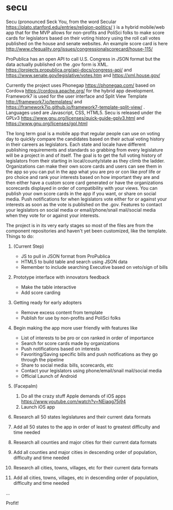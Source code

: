 # secu
Secu (pronounced Seck You, from the word Secular https://plato.stanford.edu/entries/religion-politics/ ) is a hybrid mobile/web app that for the MVP allows for non-profits and PoliSci folks to make score cards for legislators based on their voting history using the roll call votes published on the house and senate websites. An example score card is here http://www.cfequality.org/issues/congressionalscorecard/house-115/ 

ProPublica has an open API to call U.S. Congress in JSON format but the data actually published on the .gov form is XML. https://projects.propublica.org/api-docs/congress-api/ and https://www.senate.gov/legislative/votes.htm and https://xml.house.gov/

Currently the project uses Phonegap https://phonegap.com/ based on Cordova https://cordova.apache.org/ for the hybrid app development. Framework7 is used for the user interface and Split View Template http://framework7.io/templates/ and https://framework7io.github.io/framework7-template-split-view/ . Languages used are Javascript, CSS, HTML5. Secu is released under the GPLv3 https://www.gnu.org/licenses/quick-guide-gplv3.html and https://www.gnu.org/licenses/gpl.html 

The long term goal is a mobile app that regular people can use on voting day to quickly compare the candidates based on their actual voting history in their careers as legislators. Each state and locale have different publishing requirements and standards so grabbing from every legislature will be a project in and of itself. The goal is to get the full voting history of legislators from their starting in local/county/state as they climb the ladder. Organizations can make their own score cards and users can see them in the app so you can put in the app what you are pro or con like prof life or pro choice and rank your interests based on how important they are and then either have a custom score card generated or have the organizations scorecards displayed in order of compatibility with your views. You can publish your own score cards in the app if you want, or share on social media. Push notifications for when legislators vote either for or against your interests as soon as the vote is published on the .gov. Features to contact your legislators on social media or email/phone/snail mail/social media when they vote for or against your interests.

The project is in its very early stages so most of the files are from the component repositories and haven't yet been customized, like the template. Things to do:

1. (Current Step)
	* JS to pull in JSON format from ProPublica
	* HTML5 to build table and search using JSON data
	* Remember to include searching Executive based on veto/sign of bills

1. Prototype interface with innovators feedback
	* Make the table interactive 
	* Add score carding

1. Getting ready for early adopters
	* Remove excess content from template 
	* Publish for use by non-profits and PoliSci folks

1. Begin making the app more user friendly with features like
	* List of interests to be pro or con ranked in order of importance
	* Search for score cards made by organizations
	* Push notifications based on interests
	* Favoriting/Saving specific bills and push notifications as they go through the pipeline
	* Share to social media: bills, scorecards, etc
	* Contact your legislators using phone/email/snail mail/social media
	* Official Launch of Android

1. (Facepalm)
	1. Do all the crazy stuff Apple demands of iOS apps https://www.youtube.com/watch?v=NEiaqg75j94 
	1. Launch iOS app

1. Research all 50 states legislatures and their current data formats

1. Add all 50 states to the app in order of least to greatest difficulty and time needed

1. Research all counties and major cities for their current data formats

1. Add all counties and major cities in descending order of population, difficulty and time needed

1. Research all cities, towns, villages, etc for their current data formats

1. Add all cities, towns, villages, etc in descending order of population, difficulty and time needed

...

Profit!